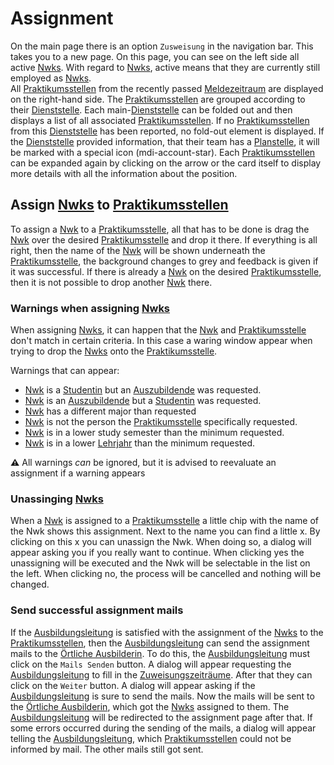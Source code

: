 # Assignment

On the main page there is an option `Zusweisung` in the navigation bar.
This takes you to a new page.
On this page, you can see on the left side all active [Nwks](./../glossary.md#nwk). 
With regard to [Nwks](./../glossary.md#nwk), active means that they are currently still employed as [Nwks](./../glossary.md#nwk).  
All [Praktikumsstellen](./../glossary.md#praktikumsstelle) from the recently passed [Meldezeitraum](../glossary.md#meldezeitraum) are displayed on the right-hand side. 
The [Praktikumsstellen](./../glossary.md#praktikumsstelle) are grouped according to their [Dienststelle](../glossary.md#dienststelle).
Each main-[Dienststelle](../glossary.md#dienststelle) can be folded out and then displays a list of all associated [Praktikumsstellen](./../glossary.md#praktikumsstelle). 
If no [Praktikumsstellen](./../glossary.md#praktikumsstelle) from this [Dienststelle](../glossary.md#dienststelle) has been reported, no fold-out element is displayed.
If the [Dienststelle](../glossary.md#dienststelle) provided information, that their team has a [Planstelle](../glossary.md#planstelle),
it will be marked with a special icon (mdi-account-star).
Each [Praktikumsstellen](./../glossary.md#praktikumsstelle) can be expanded again by clicking on the arrow or the card itself to display more details with all the information about the position.

## Assign [Nwks](./../glossary.md#nwk) to [Praktikumsstellen](./../glossary.md#praktikumsstelle)

To assign a [Nwk](./../glossary.md#nwk) to a [Praktikumsstelle](./../glossary.md#praktikumsstelle),
all that has to be done is drag the [Nwk](./../glossary.md#nwk) over the desired [Praktikumsstelle](./../glossary.md#praktikumsstelle) and drop it there.
If everything is all right, then the name of the [Nwk](./../glossary.md#nwk) will be shown underneath the [Praktikumsstelle](./../glossary.md#praktikumsstelle),
 the background changes to grey and feedback is given if it was successful.
If there is already a [Nwk](./../glossary.md#nwk) on the desired [Praktikumsstelle](./../glossary.md#praktikumsstelle),
then it is not possible to drop another [Nwk](./../glossary.md#nwk) there.

### Warnings when assigning [Nwks](./../glossary.md#nwk)

When assigning [Nwks](./../glossary.md#nwk), it can happen that the [Nwk](./../glossary.md#nwk) and [Praktikumsstelle](./../glossary.md#praktikumsstelle) don't match in certain criteria.
In this case a waring window appear when trying to drop the [Nwks](./../glossary.md#nwk) onto the [Praktikumsstelle](./../glossary.md#praktikumsstelle).

Warnings that can appear:
- [Nwk](./../glossary.md#nwk) is a [Studentin](./../glossary.md#studentin) but an [Auszubildende](./../glossary.md#auszubildende) was requested.
- [Nwk](./../glossary.md#nwk) is an [Auszubildende](./../glossary.md#auszubildende) but a [Studentin](./../glossary.md#studentin) was requested.
- [Nwk](./../glossary.md#nwk) has a different major than requested
- [Nwk](./../glossary.md#nwk) is not the person the [Praktikumsstelle](./../glossary.md#praktikumsstelle) specifically requested.
- [Nwk](./../glossary.md#nwk) is in a lower study semester than the minimum requested.
- [Nwk](./../glossary.md#nwk) is in a lower [Lehrjahr](./../glossary.md#lehrjahr) than the minimum requested.

**⚠** All warnings *can* be ignored, but it is advised to reevaluate an assignment if a warning appears

### Unassinging [Nwks](./../glossary.md#nwk)
When a [Nwk](./../glossary.md#nwk) is assigned to a [Praktikumsstelle](./../glossary.md#praktikumsstelle) a little chip with the name of the Nwk shows this assignment.
Next to the name you can find a little x. By clicking on this x you can unassign the Nwk. When doing so,
a dialog will appear asking you if you really want to continue. When clicking yes the unassigning will be executed
and the Nwk will be selectable in the list on the left. When clicking no, the process will be cancelled and
nothing will be changed.

### Send successful assignment mails
If the [Ausbildungsleitung](./../glossary.md#örtliche-ausbildungsleitung) is satisfied with the assignment of the [Nwks](./../glossary.md#nwk) to the [Praktikumsstellen](./../glossary.md#praktikumsstelle),
then the [Ausbildungsleitung](./../glossary.md#örtliche-ausbildungsleitung) can send the assignment mails to the [Örtliche Ausbilderin](./../glossary.md#örtliche-ausbilderin).
To do this, the [Ausbildungsleitung](./../glossary.md#örtliche-ausbildungsleitung) must click on the `Mails Senden` button.
A dialog will appear requesting the [Ausbildungsleitung](./../glossary.md#örtliche-ausbildungsleitung) to fill in the [Zuweisungszeiträume](./../glossary.md#zuweisungszeitraum).
After that they can click on the `Weiter` button.
A dialog will appear asking if the [Ausbildungsleitung](./../glossary.md#örtliche-ausbildungsleitung) is sure to send the mails.
Now the mails will be sent to the [Örtliche Ausbilderin](./../glossary.md#örtliche-ausbilderin), which got the [Nwks](./../glossary.md#nwk) assigned to them.
The [Ausbildungsleitung](./../glossary.md#örtliche-ausbildungsleitung) will be redirected to the assignment page after that.
If some errors occurred during the sending of the mails, a dialog will appear telling the [Ausbildungsleitung](./../glossary.md#örtliche-ausbildungsleitung),
which [Praktikumsstellen](./../glossary.md#praktikumsstelle) could not be informed by mail.
The other mails still got sent.
